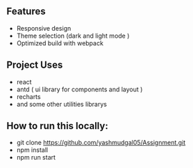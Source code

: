 ## Features

- Responsive design
- Theme selection (dark and light mode )
- Optimized build with webpack

## Project Uses

- react
- antd ( ui library for components and layout )
- recharts
- and some other utilities librarys

## How to run this  locally:
- git clone https://github.com/yashmudgal05/Assignment.git
- npm install
- npm run start
